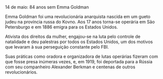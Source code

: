 14 de maio: 84 anos sem Emma Goldman

Emma Goldman foi uma revolucionária anarquista nascida em um gueto judeu na província russa do Kovno.
Aos 17 anos torna-se operária em São Petersburgo e em 1886 emigra para os Estados Unidos.

Ativista dos direitos da mulher, engajou-se na luta pelo controle de natalidade e deu palestras por todos os Estados Unidos, um dos motivos que levaram à sua perseguição constante pelo FBI.

Suas práticas como oradora e organizadora de lutas operárias fizeram com que fosse presa inúmeras vezes, e, em 1919, foi deportada para a Rússia com seu companheiro Alexander Berkman e centenas de outros revolucionários. 

